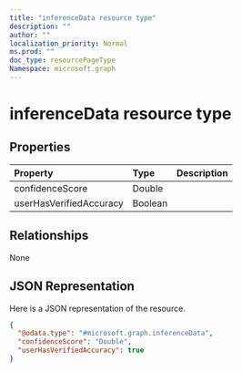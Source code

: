```yaml
---
title: "inferenceData resource type"
description: ""
author: ""
localization_priority: Normal
ms.prod: ""
doc_type: resourcePageType
Namespace: microsoft.graph
---
```



# inferenceData resource type



## Properties
|Property|Type|Description|
|:---|:---|:---|
|confidenceScore|Double||
|userHasVerifiedAccuracy|Boolean||

## Relationships
None

## JSON Representation
Here is a JSON representation of the resource.
<!-- {
  "blockType": "resource",
  "@odata.type": "microsoft.graph.inferenceData"
}
-->
``` json
{
  "@odata.type": "#microsoft.graph.inferenceData",
  "confidenceScore": "Double",
  "userHasVerifiedAccuracy": true
}
```

